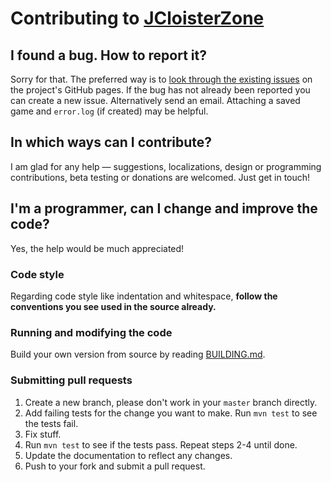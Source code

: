 # Contributing to [JCloisterZone](http://jcloisterzone.com/)



## I found a bug. How to report it?

Sorry for that. The preferred way is to [look through the existing issues](https://github.com/farin/JCloisterZone/issues) on the project's GitHub pages. If the bug has not already been reported you can create a new issue. Alternatively send an email. Attaching a saved game and `error.log` (if created) may be helpful.



## In which ways can I contribute?

I am glad for any help — suggestions, localizations, design or programming contributions, beta testing or donations are welcomed. Just get in touch!



## I'm a programmer, can I change and improve the code?

Yes, the help would be much appreciated!


### Code style
Regarding code style like indentation and whitespace, **follow the conventions you see used in the source already.**


### Running and modifying the code

Build your own version from source by reading [BUILDING.md](https://github.com/farin/JCloisterZone/blob/master/BUILDING.md).



### Submitting pull requests

1. Create a new branch, please don't work in your `master` branch directly.
1. Add failing tests for the change you want to make. Run `mvn test` to see the tests fail.
1. Fix stuff.
1. Run `mvn test` to see if the tests pass. Repeat steps 2-4 until done.
1. Update the documentation to reflect any changes.
1. Push to your fork and submit a pull request.
